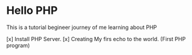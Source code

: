 # Hello PHP 
This is a tutorial begineer journey of me learning about PHP

[x] Install PHP Server.
[x] Creating My firs echo to the world. (First PHP program)